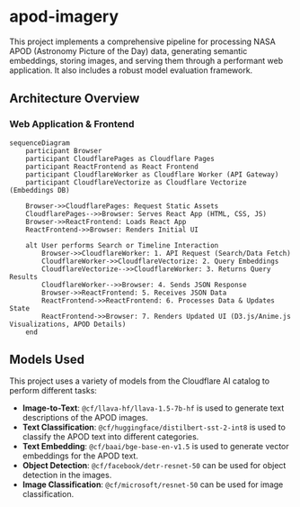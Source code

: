 # apod-imagery

This project implements a comprehensive pipeline for processing NASA APOD (Astronomy Picture of the Day) data, generating semantic embeddings, storing images, and serving them through a performant web application. It also includes a robust model evaluation framework.



## Architecture Overview

### Web Application & Frontend

```mermaid
sequenceDiagram
    participant Browser
    participant CloudflarePages as Cloudflare Pages
    participant ReactFrontend as React Frontend
    participant CloudflareWorker as Cloudflare Worker (API Gateway)
    participant CloudflareVectorize as Cloudflare Vectorize (Embeddings DB)

    Browser->>CloudflarePages: Request Static Assets
    CloudflarePages-->>Browser: Serves React App (HTML, CSS, JS)
    Browser->>ReactFrontend: Loads React App
    ReactFrontend->>Browser: Renders Initial UI

    alt User performs Search or Timeline Interaction
        Browser->>CloudflareWorker: 1. API Request (Search/Data Fetch)
        CloudflareWorker->>CloudflareVectorize: 2. Query Embeddings
        CloudflareVectorize-->>CloudflareWorker: 3. Returns Query Results
        CloudflareWorker-->>Browser: 4. Sends JSON Response
        Browser->>ReactFrontend: 5. Receives JSON Data
        ReactFrontend->>ReactFrontend: 6. Processes Data & Updates State
        ReactFrontend->>Browser: 7. Renders Updated UI (D3.js/Anime.js Visualizations, APOD Details)
    end
```

## Models Used

This project uses a variety of models from the Cloudflare AI catalog to perform different tasks:

*   **Image-to-Text**: `@cf/llava-hf/llava-1.5-7b-hf` is used to generate text descriptions of the APOD images.
*   **Text Classification**: `@cf/huggingface/distilbert-sst-2-int8` is used to classify the APOD text into different categories.
*   **Text Embedding**: `@cf/baai/bge-base-en-v1.5` is used to generate vector embeddings for the APOD text.
*   **Object Detection**: `@cf/facebook/detr-resnet-50` can be used for object detection in the images.
*   **Image Classification**: `@cf/microsoft/resnet-50` can be used for image classification.
